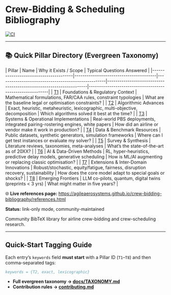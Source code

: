 # Crew-Bidding & Scheduling Bibliography

[![CI](https://github.com/AgileAerosystems/crew-bidding-bibliography/actions/workflows/render.yml/badge.svg)](https://github.com/AgileAerosystems/crew-bidding-bibliography/actions/workflows/render.yml)

---

## 📚 Quick Pillar Directory (Evergreen Taxonomy)

| Pillar                                | Name                                   | Why it Exists / Scope                                             | Typical Questions Answered                               |
|---------------------------------------|----------------------------------------|----------------------------------------------------|--------------------------------------------------------------------|----------------------------------------------------------|
| [T1](https://agileaerosystems.github.io/crew-bidding-bibliography/T1-Foundations-and-Regulatory-Context.html)  | Foundations & Regulatory Context       | Mathematical formulations, FAR/CAA rules, constraint typologies    | What are the baseline legal or optimisation constraints? |
| [T2](https://agileaerosystems.github.io/crew-bidding-bibliography/T2-Algorithmic-Advances.html)    | Algorithmic Advances                   | Exact, heuristic, metaheuristic, lexicographic, multi-objective, decomposition | Which algorithms solved it best at the time?            |
| [T3](https://agileaerosystems.github.io/crew-bidding-bibliography/T3-Systems-and-Operational-Implementations.html) | Systems & Operational Implementations  | Real-world PBS deployments, integrated pairing-rostering engines, white papers | How did an airline or vendor make it work in production? |
| [T4](https://agileaerosystems.github.io/crew-bidding-bibliography/T4-Data-and-Benchmark-Resources.html)   | Data & Benchmark Resources             | Public datasets, synthetic generators, simulation frameworks      | Where can I get test instances or evaluate my solver?   |
| [T5](https://agileaerosystems.github.io/crew-bidding-bibliography/T5-Survey-and-Synthesis.html)    | Survey & Synthesis                     | Literature reviews, taxonomies, meta-analyses                     | What’s the state-of-the-art as of 20XX?                 |
| [T6](https://agileaerosystems.github.io/crew-bidding-bibliography/T6-AI-and-Data-Driven-Methods.html)  | AI & Data-Driven Methods               | RL, hyper-heuristics, predictive delay models, generative scheduling | How is ML/AI augmenting or replacing classic optimisation? |
| [T7](https://agileaerosystems.github.io/crew-bidding-bibliography/T7-Extensions-and-Inter-Domain-Innovations.html) | Extensions & Inter-Domain Innovations  | Robust/stochastic, equity/fatigue, fairness, disruption recovery, sustainability | How does the core model adapt to special goals or shocks? |
| [T8](https://agileaerosystems.github.io/crew-bidding-bibliography/T8-Emerging-Frontiers.html)     | Emerging Frontiers                     | LLM co-pilots, quantum, digital twins (preprints < 3 yrs)          | What might matter in five years?                         |




🌐 **Live references page:** <https://agileaerosystems.github.io/crew-bidding-bibliography/references.html>

**Status:** link-only mode, community-maintained  

Community BibTeX library for airline crew-bidding and crew-scheduling research.

---

## Quick-Start Tagging Guide

Each entry’s `keywords` field **must start** with a Pillar ID (`T1`–`T8`) and then comma-separated tags:

```bibtex
keywords = {T2, exact, lexicographic}
```
* **Full evergreen taxonomy → [docs/TAXONOMY.md](docs/TAXONOMY.md)**
* **Contribution rules   → [contributing.md](contributing.md)**
